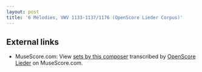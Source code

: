```yaml
---
layout: post
title: '6 Mélodies, VWV 1133-1137/1176 (OpenScore Lieder Corpus)'
---
```


## External links

- MuseScore.com: View [sets by this composer] transcribed by [OpenScore Lieder] on MuseScore.com.

[sets by this composer]: https://musescore.com/openscore-lieder-corpus/sets/5101686
[OpenScore Lieder]: https://musescore.com/openscore-lieder-corpus

